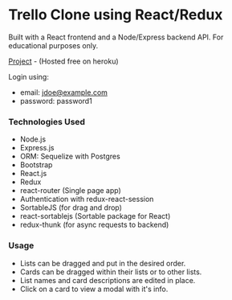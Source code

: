 # Trello Clone using React/Redux

Built with a React frontend and a Node/Express backend API. For educational purposes only.

[Project](https://nordisun-plan-x.herokuapp.com/login) - (Hosted free on heroku)

Login using:
- email: jdoe@example.com
- password: password1

### Technologies Used

- Node.js
- Express.js
- ORM: Sequelize with Postgres
- Bootstrap
- React.js
- Redux
- react-router (Single page app)
- Authentication with redux-react-session
- SortableJS (for drag and drop)
- react-sortablejs (Sortable package for React)
- redux-thunk (for async requests to backend)

### Usage

- Lists can be dragged and put in the desired order.
- Cards can be dragged within their lists or to other lists.
- List names and card descriptions are edited in place.
- Click on a card to view a modal with it's info.


